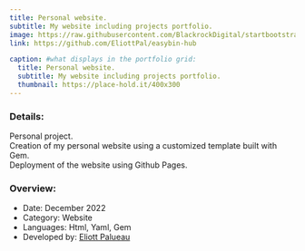 ```yaml
---
title: Personal website.
subtitle: My website including projects portfolio.
image: https://raw.githubusercontent.com/BlackrockDigital/startbootstrap-agency/master/src/assets/img/portfolio/02-full.jpg
link: https://github.com/EliottPal/easybin-hub

caption: #what displays in the portfolio grid:
  title: Personal website.
  subtitle: My website including projects portfolio.
  thumbnail: https://place-hold.it/400x300
---
```

### Details: 
Personal project.  
Creation of my personal website using a customized template built with Gem.  
Deployment of the website using Github Pages.


### Overview:  
- Date: December 2022
- Category: Website
- Languages: Html, Yaml, Gem
- Developed by: [Eliott Palueau](https://github.com/EliottPal)
